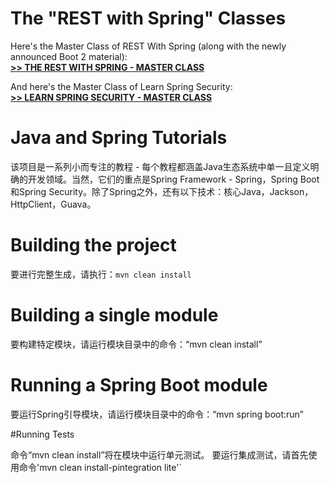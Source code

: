 
The "REST with Spring" Classes
==============================

Here's the Master Class of REST With Spring (along with the newly announced Boot 2 material): <br/>
**[>> THE REST WITH SPRING - MASTER CLASS](http://www.baeldung.com/rest-with-spring-course?utm_source=github&utm_medium=social&utm_content=tutorials&utm_campaign=rws#master-class)**

And here's the Master Class of Learn Spring Security: <br/>
**[>> LEARN SPRING SECURITY - MASTER CLASS](http://www.baeldung.com/learn-spring-security-course?utm_source=github&utm_medium=social&utm_content=tutorials&utm_campaign=lss#master-class)**



Java and Spring Tutorials
================
该项目是一系列小而专注的教程 - 每个教程都涵盖Java生态系统中单一且定义明确的开发领域。当然，它们的重点是Spring Framework - Spring，Spring Boot和Spring Security。除了Spring之外，还有以下技术：核心Java，Jackson，HttpClient，Guava。


Building the project
====================
要进行完整生成，请执行：`mvn clean install`


Building a single module
====================
要构建特定模块，请运行模块目录中的命令：“mvn clean install”


Running a Spring Boot module
====================
要运行Spring引导模块，请运行模块目录中的命令：“mvn spring boot:run” 

#Running Tests

命令“mvn clean install”将在模块中运行单元测试。
要运行集成测试，请首先使用命令'mvn clean install-pintegration lite'`





